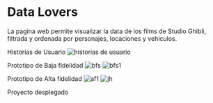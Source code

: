 # Data Lovers
La pagina web permite visualizar la data de los films de Studio Ghibli, filtrada y ordenada por personajes, locaciones y vehiculos.

Historias de Usuario
![historias de usuario](https://user-images.githubusercontent.com/114018501/204442276-10fc650b-959a-40b4-9972-e62b2391f62c.JPG)

Prototipo de Baja fidelidad
![bfs](https://user-images.githubusercontent.com/114018501/204444262-b086d704-171a-448d-a1c2-8f2fad3ed569.JPG)
![bfs1](https://user-images.githubusercontent.com/114018501/204444266-b966f776-56e2-42db-9801-a6c6d64f7df9.JPG)

Prototipo de Alta fidelidad
![af1](https://user-images.githubusercontent.com/114018501/204443368-0a970e29-e7a7-4677-b206-fa113f8bb3b9.JPG)
![jh](https://user-images.githubusercontent.com/114018501/204443563-82c82f86-7da7-46e9-a99d-04378701ecce.JPG)

Proyecto desplegado 
